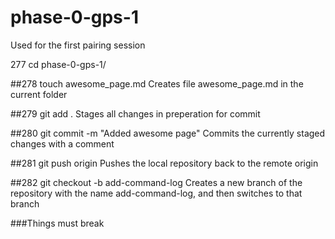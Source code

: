 # phase-0-gps-1
Used for the first pairing session

  277  cd phase-0-gps-1/


  ##278  touch awesome_page.md
Creates file awesome_page.md in the current folder


  ##279  git add .
Stages all changes in preperation for commit


  ##280  git commit -m "Added awesome page" 
Commits the currently staged changes with a comment

  ##281  git push origin
Pushes the local repository back to the remote origin

  ##282  git checkout -b add-command-log
Creates a new branch of the repository with the name add-command-log, and then switches to that branch

###Things must break
